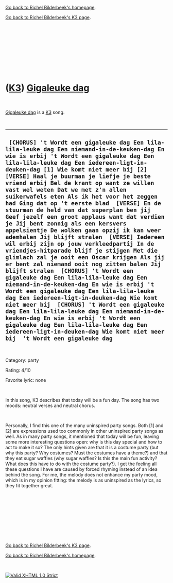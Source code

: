 [Go back to Richel Bilderbeek's homepage](index.htm).

[Go back to Richel Bilderbeek's K3 page](K3.htm).

 

 

 

 

 

([K3](K3.htm)) [Gigaleuke dag](K3GigaleukeDag.htm)
==================================================

 

[Gigaleuke dag](K3GigaleukeDag.htm) is a [K3](K3.htm) song.

 

  ----------------------------------------------------------------------------------------------------------------------------------------------------------------------------------------------------------------------------------------------------------------------------------------------------------------------------------------------------------------------------------------------------------------------------------------------------------------------------------------------------------------------------------------------------------------------------------------------------------------------------------------------------------------------------------------------------------------------------------------------------------------------------------------------------------------------------------------------------------------------------------------------------------------------------------------------------------------------------------------------------------------------------------------------------------------------------------------------------------------------------------------------------------------------------------------------------------------------------------------------------------------------------------------------------------------------------------------------------------
  ` [CHORUS] 't Wordt een gigaleuke dag Een lila-lila-leuke dag Een niemand-in-de-keuken-dag En wie is erbij 't Wordt een gigaleuke dag Een lila-lila-leuke dag Een iedereen-ligt-in-deuken-dag [1] Wie komt niet meer bij [2]  [VERSE] Haal je buurman je liefje je beste vriend erbij Bel de krant op want ze willen vast wel weten Dat we met z'n allen suikerwafels eten Als ik het voor het zeggen had Ging dat op 't eerste blad  [VERSE] En de stuurman de held van dat superplan ben jij Geef jezelf een groot applaus want dat verdien je Jij bent zonnig als een kersvers appelsientje De wolken gaan opzij ik kan weer ademhalen Jij blijft stralen  [VERSE] Iedereen wil erbij zijn op jouw verkleedpartij In de vriendjes-hitparade blijf je stijgen Met die glimlach zal je ooit een Oscar krijgen Als jij er bent zal niemand ooit nog zitten balen Jij blijft stralen  [CHORUS] 't Wordt een gigaleuke dag Een lila-lila-leuke dag Een niemand-in-de-keuken-dag En wie is erbij 't Wordt een gigaleuke dag Een lila-lila-leuke dag Een iedereen-ligt-in-deuken-dag Wie komt niet meer bij  [CHORUS] 't Wordt een gigaleuke dag Een lila-lila-leuke dag Een niemand-in-de-keuken-dag En wie is erbij 't Wordt een gigaleuke dag Een lila-lila-leuke dag Een iedereen-ligt-in-deuken-dag Wie komt niet meer bij  't Wordt een gigaleuke dag`
  ----------------------------------------------------------------------------------------------------------------------------------------------------------------------------------------------------------------------------------------------------------------------------------------------------------------------------------------------------------------------------------------------------------------------------------------------------------------------------------------------------------------------------------------------------------------------------------------------------------------------------------------------------------------------------------------------------------------------------------------------------------------------------------------------------------------------------------------------------------------------------------------------------------------------------------------------------------------------------------------------------------------------------------------------------------------------------------------------------------------------------------------------------------------------------------------------------------------------------------------------------------------------------------------------------------------------------------------------------------

 

Category: party

Rating: 4/10

Favorite lyric: none

 

In this song, K3 describes that today will be a fun day. The song has
two moods: neutral verses and neutral chorus.

 

Personally, I find this one of the many uninspired party songs. Both [1]
and [2] are expressions used too commonly in other uninspired party
songs as well. As in many party songs, it mentioned that today will be
fun, leaving some more interesting questions open: why is this day
special and how to act to make it so? The only hints given are that it
is a costume party (but why this party? Why costumes? Must the costumes
have a theme?) and that they eat sugar waffles (why sugar waffles? Is
this the main fun activity? What does this have to do with the costume
party?). I get the feeling all these questions I have are caused by
forced rhyming instead of an idea behind the song. For me, the melody
does not enhance my party mood, which is in my opinion fitting: the
melody is as uninspired as the lyrics, so they fit together great.

 

 

 

 

 

[Go back to Richel Bilderbeek's K3 page](K3.htm).

[Go back to Richel Bilderbeek's homepage](index.htm).

 

[![Valid XHTML 1.0
Strict](valid-xhtml10.png)](http://validator.w3.org/check?uri=referer)

